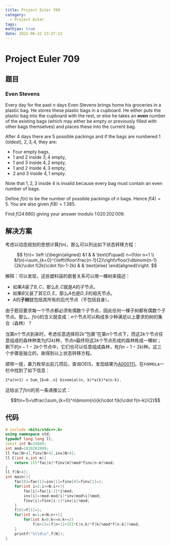 ```yaml
---
title: Project Euler 709
category:
  - Project Euler
tags:
mathjax: true
date: 2022-06-22 23:27:13
---
```


<escape><!-- more --></escape>

# Project Euler 709

## 题目

### Even Stevens

Every day for the past $n$ days Even Stevens brings home his groceries in a plastic bag. He stores these plastic bags in a cupboard. He either puts the plastic bag into the cupboard with the rest, or else he takes an **even** number of the existing bags (which may either be empty or previously filled with other bags themselves) and places these into the current bag.

After $4$ days there are $5$ possible packings and if the bags are numbered $1$ (oldest), $2, 3, 4$, they are:

- Four empty bags,
- $1$ and $2$ inside $3, 4$ empty,
- $1$ and $3$ inside $4, 2$ empty,
- $1$ and $2$ inside $4, 3$ empty,
- $2$ and $3$ inside $4, 1$ empty.

Note that $1, 2, 3$ inside $4$ is invalid because every bag must contain an even number of bags.

Define $f(n)$ to be the number of possible packings of $n$ bags. Hence $f(4)=5$. You are also given $f(8)=1\,385$.

Find $f(24\,680)$ giving your answer modulo $1\,020\,202\,009$.

## 解决方案

考虑以动态规划的思想计算$f(n)$，那么可以列出如下状态转移方程：

$$
f(n)=
\left \{\begin{aligned}
  &1  & & \text{if\quad} n=0\lor n=1 \\
  &f(n)=\sum_{k=0}^{\left\lfloor\frac{n-1}{2}\right\rfloor}\dbinom{n-1}{2k}\cdot f(2k)\cdot f(n-1-2k) & & \text{else}
\end{aligned}\right.
$$

解释：可以发现，这些塑料袋的嵌套关系可以用一棵树来描述：

- 如果$A$装了$B,C$，那么$B,C$就是$A$的子节点。
- 如果$B$又装了其它$D,E$，那么$A$也是$D,E$的祖先节点。
- $A$的**子树**就包括其所有的后代节点（不包括自身）。

由于题目要求每一个节点都必须有偶数个子节点，因此任何一棵子树都有偶数个子节点。那么，$f(n)$的含义就变成：$n$个节点可以构成多少种满足以上要求的树的集合（森林）？

当第$n$个节点到来时，考虑任意选择将$2k$“包裹”在第$n$个节点下，而这$2k$个节点任意组成的森林种类为$f(2k)$种，节点$n$最终将这$2k$个节点形成的森林练成一棵树；剩下的$n-1-2k$个节点中，它们也可以任意组成森林，有$f(n-1-2k)$种。这三个步骤是独立的，故得到以上状态转移方程。

顺带一提，暴力枚举出前几项后，查询OEIS，发现结果为[A000111](https://oeis.org/A000111)。在`FORMULA`一栏中找到了如下信息：

```
2*a(n+1) = Sum_{k=0..n} binomial(n, k)*a(k)*a(n-k).
```

这给出了$f(n)$的另一条递推公式：

$$f(n+1)=\dfrac{\sum_{k=0}^n\binom{n}{k}\cdot f(k)\cdot f(n-k)}{2}$$

## 代码

```C++
# include <bits/stdc++.h>
using namespace std;
typedef long long ll;
const int N=24680;
int mod=1020202009;
ll fac[N+4],finv[N+4],inv[N+4];
ll C(int n,int m){
    return 1ll*fac[n]*finv[m]%mod*finv[n-m]%mod;
}
ll f[N+4];
int main(){
    fac[0]=fac[1]=inv[1]=finv[0]=finv[1]=1;
    for(int i=2;i<=N;i++){
        fac[i]=fac[i-1]*i%mod;
        inv[i]=(mod-mod/i)*inv[mod%i]%mod;
        finv[i]=finv[i-1]*inv[i]%mod;
    }
    f[0]=f[1]=1;
    for(int n=1;n<N;n++){
        for(int k=0;k<=n;k+=2)
            f[n+1]=(f[n+1]+1ll*C(n,k)*f[k]%mod*f[n-k])%mod;
    }
    printf("%lld\n",f[N]);
}
```
